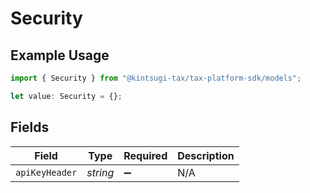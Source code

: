 # Security

## Example Usage

```typescript
import { Security } from "@kintsugi-tax/tax-platform-sdk/models";

let value: Security = {};
```

## Fields

| Field              | Type               | Required           | Description        |
| ------------------ | ------------------ | ------------------ | ------------------ |
| `apiKeyHeader`     | *string*           | :heavy_minus_sign: | N/A                |